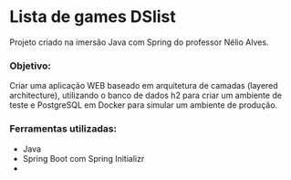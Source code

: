 # Lista de games DSlist

Projeto criado na imersão Java com Spring do professor
Nélio Alves.

### Objetivo:
Criar uma aplicação WEB baseado em arquitetura de camadas
(layered architecture), utilizando o banco de dados h2 para
criar um ambiente de teste e PostgreSQL em Docker para simular
um ambiente de produção.

### Ferramentas utilizadas:
* Java
* Spring Boot com Spring Initializr
* 
